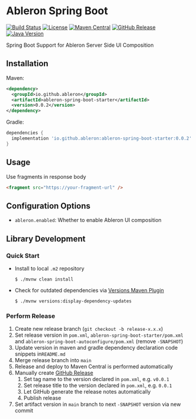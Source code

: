 # Ableron Spring Boot
[![Build Status](https://github.com/ableron/ableron-spring-boot/actions/workflows/main.yml/badge.svg)](https://github.com/ableron/ableron-spring-boot/actions/workflows/main.yml)
[![License](https://img.shields.io/github/license/ableron/ableron-spring-boot)](https://github.com/ableron/ableron-spring-boot/blob/main/LICENSE)
[![Maven Central](https://maven-badges.herokuapp.com/maven-central/io.github.ableron/ableron-spring-boot/badge.svg)](https://mvnrepository.com/artifact/io.github.ableron/ableron-spring-boot)
[![GitHub Release](https://img.shields.io/github/v/release/ableron/ableron-spring-boot.svg)](https://github.com/ableron/ableron-spring-boot/releases)
[![Java Version](https://img.shields.io/badge/Java-17+-4EB1BA.svg)](https://docs.oracle.com/en/java/javase/17/)

Spring Boot Support for Ableron Server Side UI Composition

## Installation
Maven:
```xml
<dependency>
  <groupId>io.github.ableron</groupId>
  <artifactId>ableron-spring-boot-starter</artifactId>
  <version>0.0.2</version>
</dependency>
```
Gradle:
```groovy
dependencies {
  implementation 'io.github.ableron:ableron-spring-boot-starter:0.0.2'
}
```

## Usage
Use fragments in response body
```html
<fragment src="https://your-fragment-url" />
```

## Configuration Options
* `ableron.enabled`: Whether to enable Ableron UI composition

## Library Development

### Quick Start
* Install to local `.m2` repository
  ```console
  $ ./mvnw clean install
  ```
* Check for outdated dependencies via [Versions Maven Plugin](https://www.mojohaus.org/versions/versions-maven-plugin/index.html)
  ```console
  $ ./mvnw versions:display-dependency-updates
  ```

### Perform Release
1. Create new release branch (`git checkout -b release-x.x.x`)
2. Set release version in `pom.xml`, `ableron-spring-boot-starter/pom.xml` and `ableron-spring-boot-autoconfigure/pom.xml` (remove `-SNAPSHOT`)
3. Update version in maven and gradle dependency declaration code snippets in`README.md`
4. Merge release branch into `main`
5. Release and deploy to Maven Central is performed automatically
6. Manually create [GitHub Release](https://github.com/ableron/ableron-spring-boot/releases/new)
   1. Set tag name to the version declared in `pom.xml`, e.g. `v0.0.1`
   2. Set release title to the version declared in `pom.xml`, e.g. `0.0.1`
   3. Let GitHub generate the release notes automatically
   4. Publish release
7. Set artifact version in `main` branch to next `-SNAPSHOT` version via new commit
